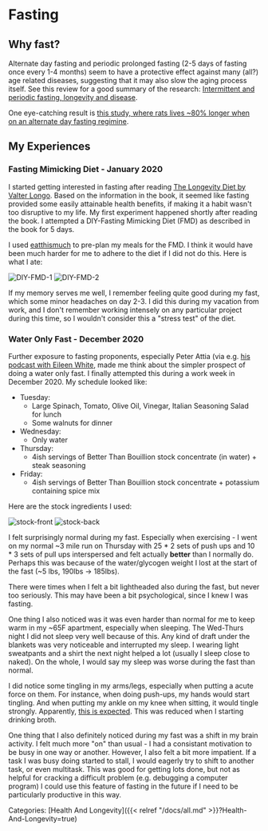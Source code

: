 # Fasting

## Why fast?

Alternate day fasting and periodic prolonged fasting (2-5 days of fasting once
every 1-4 months) seem to have a protective effect against many (all?) age
related diseases, suggesting that it may also slow the aging process itself.
See this review for a good summary of the research: [Intermittent and periodic
fasting, longevity and
disease](https://www.nature.com/articles/s43587-020-00013-3).

One eye-catching result is [this study, where rats lives ~80% longer when on an
alternate day fasting regimine](https://pubmed.ncbi.nlm.nih.gov/7117847/).

## My Experiences

### Fasting Mimicking Diet - January 2020

I started getting interested in fasting after reading [The Longevity Diet by
Valter Longo](https://www.valterlongo.com/the-longevity-diet/).  Based on the
information in the book, it seemed like fasting provided some easily attainable
health benefits, if making it a habit wasn't too disruptive to my life.  My
first experiment happened shortly after reading the book.  I attempted a
DIY-Fasting Mimicking Diet (FMD) as described in the book for 5 days.

I used [eatthismuch](https://www.eatthismuch.com/) to pre-plan my meals for the
FMD.  I think it would have been much harder for me to adhere to the diet if I
did not do this.  Here is what I ate:

![DIY-FMD-1](/docs/health-and-longevity/DIY-FMD-1.png)
![DIY-FMD-2](/docs/health-and-longevity/DIY-FMD-2.png)

If my memory serves me well, I remember feeling quite good during my fast,
which some minor headaches on day 2-3.  I did this during my vacation from
work, and I don't remember working intensely on any particular project during
this time, so I wouldn't consider this a "stress test" of the diet.


### Water Only Fast - December 2020

Further exposure to fasting proponents, especially Peter Attia (via e.g. [his
podcast with Eileen White](https://peterattiamd.com/eileenwhite/), made me
think about the simpler prospect of doing a water only fast.  I finally
attempted this during a work week in December 2020.  My schedule looked like:

 - Tuesday:
   - Large Spinach, Tomato, Olive Oil, Vinegar, Italian Seasoning Salad for lunch
   - Some walnuts for dinner
 - Wednesday:
   - Only water
 - Thursday:
   - 4ish servings of Better Than Bouillion stock concentrate (in water) +
     steak seasoning
 - Friday:
   - 4ish servings of Better Than Bouillion stock concentrate + potassium
     containing spice mix

Here are the stock ingredients I used:

![stock-front](/docs/health-and-longevity/stock-front.jpg)
![stock-back](/docs/health-and-longevity/stock-back.jpg)

I felt surprisingly normal during my fast.  Especially when exercising - I went
on my normal ~3 mile run on Thursday with 25 * 2 sets of push ups and 10 * 3
sets of pull ups interspersed and felt actually **better** than I normally do.
Perhaps this was because of the water/glycogen weight I lost at the start of
the fast (~5 lbs, 190lbs -> 185lbs).

There were times when I felt a bit lightheaded also during the fast, but never
too seriously.  This may have been a bit psychological, since I knew I was
fasting.

One thing I also noticed was it was even harder than normal for me to keep warm
in my ~65F apartment, especially when sleeping.  The Wed-Thurs night I did not
sleep very well because of this.  Any kind of draft under the blankets was very
noticeable and interrupted my sleep.  I wearing light sweatpants and a shirt
the next night helped a lot (usually I sleep close to naked).  On the whole, I
would say my sleep was worse during the fast than normal.

I did notice some tingling in my arms/legs, especially when putting a acute
force on them.  For instance, when doing push-ups, my hands would start
tingling.  And when putting my ankle on my knee when sitting, it would tingle
strongly.  Apparently, [this is
expected](https://www.theartofketo.com/tag/tingling-while-fasting/).  This was
reduced when I starting drinking broth.

One thing that I also definitely noticed during my fast was a shift in my
brain activity.  I felt much more "on" than usual - I had a consistant motivation
to be busy in one way or another.  However, I also felt a bit more impatient.
If a task I was busy doing started to stall, I would eagerly try to shift to
another task, or even multitask.  This was good for getting lots done, but not
as helpful for cracking a difficult problem (e.g. debugging a computer program)
I could use this feature of fasting in the future if I need to be particularly
productive in this way.

Categories: [Health And Longevity]({{< relref "/docs/all.md" >}}?Health-And-Longevity=true)